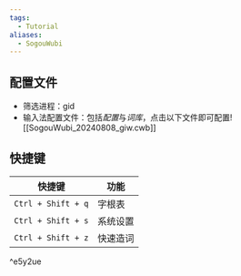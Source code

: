 ```yaml
---
tags:
  - Tutorial
aliases:
  - SogouWubi
---
```

## 配置文件
- 筛选进程：gid 
- 输入法配置文件：包括*配置*与*词库*，点击以下文件即可配置![[SogouWubi_20240808_giw.cwb]]
## 快捷键

| 快捷键                | 功能   |
| ------------------ | ---- |
| `Ctrl + Shift + q` | 字根表  |
| `Ctrl + Shift + s` | 系统设置 |
| `Ctrl + Shift + z` | 快速造词 |

^e5y2ue
